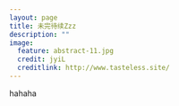 ```yaml
---
layout: page
title: 未完待续Zzz
description: ""
image:
  feature: abstract-11.jpg
  credit: jyiL
  creditlink: http://www.tasteless.site/
---
```


hahaha
